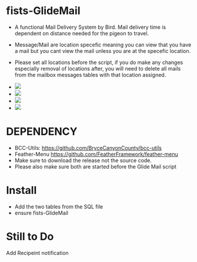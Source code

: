 # fists-GlideMail
- A functional Mail Delivery System by Bird. Mail delivery time is dependent on distance needed for the pigeon to travel.
- Message/Mail are location specefic meaning you can view that you have a mail but you cant view the mail unless you are at the specefic location.
- Please set all locations before the script, if you do make any changes especially removal of locations after, you will need to delete all mails from the mailbox messages tables with that location assigned.

- <img src="https://i.imgur.com/4FuSG7z.png"> 
- <img src="https://i.imgur.com/HMX4off.png"> 
- <img src="https://i.imgur.com/PEYPx9g.png"> 
- <img src="https://i.imgur.com/jez329r.png"> 

# DEPENDENCY
- BCC-Utils: https://github.com/BryceCanyonCounty/bcc-utils
- Feather-Menu https://github.com/FeatherFramework/feather-menu
- Make sure to download the release not the source code.
- Please also make sure both are started before the Glide Mail script

# Install
- Add the two tables from the SQL file
- ensure fists-GlideMail


# Still to Do
Add Recipeint notification

